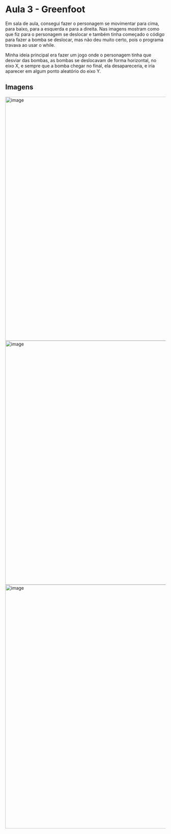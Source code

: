 # Aula 3 - Greenfoot

Em sala de aula, consegui fazer o personagem se movimentar para cima, para baixo, para a esquerda e para a direita. Nas imagens mostram como que fiz para o personagem se deslocar e também tinha começado o código para fazer a bomba se deslocar, mas não deu muito certo, pois o programa travava ao usar o while.

Minha ideia principal era fazer um jogo onde o personagem tinha que desviar das bombas, as bombas se deslocavam de forma horizontal, no eixo X, e sempre que a bomba chegar no final, ela desapareceria, e iria aparecer em algum ponto aleatório do eixo Y. 
## Imagens 
<img width="1352" height="767" alt="image" src="https://github.com/user-attachments/assets/1636dd22-678c-4a29-b48e-a94cf58d6761" />
<img width="1346" height="767" alt="image" src="https://github.com/user-attachments/assets/6bc9886b-bd85-44aa-b00f-0bee59bfaae7" />
<img width="1365" height="767" alt="image" src="https://github.com/user-attachments/assets/097aad05-bb95-4898-8616-3dc34b86f4f4" />
